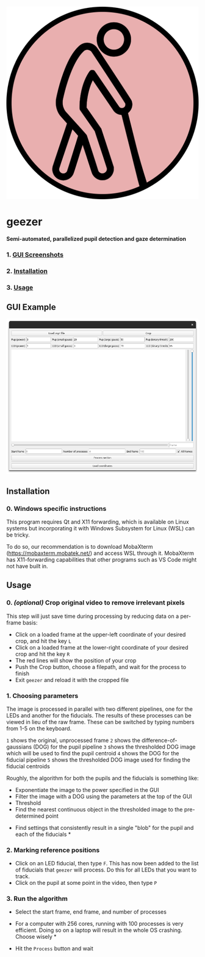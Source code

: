 ![geezer_og](assets/logo.png)
# geezer

**Semi-automated, parallelized pupil detection and gaze determination**
     
    
### 1. [GUI Screenshots](#gui_example) 
### 2. [Installation](#installation)
### 3. [Usage](#usage) 


## GUI Example 
![geezer_og](assets/geezer_og.png)

## Installation
### 0. Windows specific instructions
This program requires Qt and X11 forwarding, which is available on Linux systems but incorporating it with Windows Subsystem for Linux (WSL) can be tricky. 

To do so, our recommendation is to download MobaXterm (https://mobaxterm.mobatek.net/) and access WSL through it. MobaXterm has 
X11-forwarding capabilities that other programs such as VS Code might not have built in.


## Usage
### 0. *(optional)* Crop original video to remove irrelevant pixels
This step will just save time during processing by reducing data on a per-frame basis:

- Click on a loaded frame at the upper-left coordinate of your desired crop, and hit the key `L` 
- Click on a loaded frame at the lower-right coordinate of your desired crop and hit the key `R` 
- The red lines will show the position of your crop 
- Push the Crop button, choose a filepath, and wait for the process to finish 
- Exit `geezer` and reload it with the cropped file 

### 1. Choosing parameters
The image is processed in parallel with two different pipelines, one for the LEDs and another for the fiducials. The results of these processes can be viewed in lieu of the raw frame. These can be switched by typing numbers from 1-5 on the keyboard.

`1` shows the original, unprocessed frame
`2` shows the difference-of-gaussians (DOG) for the pupil pipeline
`3` shows the thresholded DOG image which will be used to find the pupil centroid
`4` shows the DOG for the fiducial pipeline
`5` shows the thresholded DOG image used for finding the fiducial centroids

Roughly, the algorithm for both the pupils and the fiducials is something like:
- Exponentiate the image to the power specified in the GUI
- Filter the image with a DOG using the parameters at the top of the GUI
- Threshold
- Find the nearest continuous object in the thresholded image to the pre-determined point

* Find settings that consistently result in a single "blob" for the pupil and each of the fiducials *

### 2. Marking reference positions
- Click on an LED fiducial, then type `F`. This has now been added to the list of fiducials that `geezer` will process. Do this for all LEDs that you want to track.
- Click on the pupil at some point in the video, then type `P`

### 3. Run the algorithm
- Select the start frame, end frame, and number of processes
* For a computer with 256 cores, running with 100 processes is very efficient. Doing so on a laptop will result in the whole OS crashing. Choose wisely * 
- Hit the `Process` button and wait







